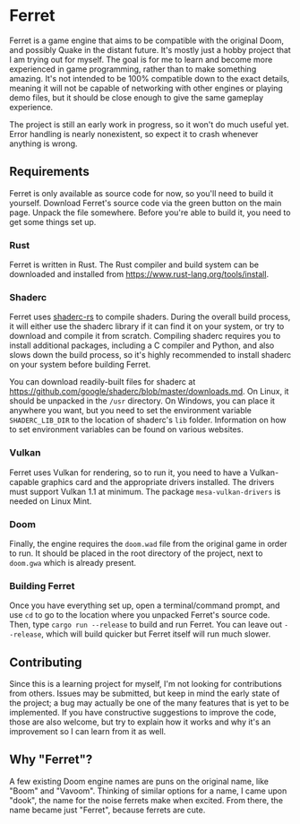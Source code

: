 # Ferret

Ferret is a game engine that aims to be compatible with the original Doom, and possibly Quake in the distant future. It's mostly just a hobby project that I am trying out for myself. The goal is for me to learn and become more experienced in game programming, rather than to make something amazing. It's not intended to be 100% compatible down to the exact details, meaning it will not be capable of networking with other engines or playing demo files, but it should be close enough to give the same gameplay experience.

The project is still an early work in progress, so it won't do much useful yet. Error handling is nearly nonexistent, so expect it to crash whenever anything is wrong.

## Requirements

Ferret is only available as source code for now, so you'll need to build it yourself. Download Ferret's source code via the green button on the main page. Unpack the file somewhere. Before you're able to build it, you need to get some things set up.

### Rust

Ferret is written in Rust. The Rust compiler and build system can be downloaded and installed from https://www.rust-lang.org/tools/install.

### Shaderc

Ferret uses [shaderc-rs](https://github.com/google/shaderc-rs) to compile shaders. During the overall build process, it will either use the shaderc library if it can find it on your system, or try to download and compile it from scratch. Compiling shaderc requires you to install additional packages, including a C compiler and Python, and also slows down the build process, so it's highly recommended to install shaderc on your system before building Ferret. 

You can download readily-built files for shaderc at https://github.com/google/shaderc/blob/master/downloads.md. On Linux, it should be unpacked in the `/usr` directory. On Windows, you can place it anywhere you want, but you need to set the environment variable `SHADERC_LIB_DIR` to the location of shaderc's `lib` folder. Information on how to set environment variables can be found on various websites.

### Vulkan

Ferret uses Vulkan for rendering, so to run it, you need to have a Vulkan-capable graphics card and the appropriate drivers installed. The drivers must support Vulkan 1.1 at minimum. The package `mesa-vulkan-drivers` is needed on Linux Mint.

### Doom

Finally, the engine requires the `doom.wad` file from the original game in order to run. It should be placed in the root directory of the project, next to `doom.gwa` which is already present.

### Building Ferret

Once you have everything set up, open a terminal/command prompt, and use `cd` to go to the location where you unpacked Ferret's source code. Then, type `cargo run --release` to build and run Ferret. You can leave out `--release`, which will build quicker but Ferret itself will run much slower.

## Contributing

Since this is a learning project for myself, I'm not looking for contributions from others. Issues may be submitted, but keep in mind the early state of the project; a bug may actually be one of the many features that is yet to be implemented. If you have constructive suggestions to improve the code, those are also welcome, but try to explain how it works and why it's an improvement so I can learn from it as well.

## Why "Ferret"?

A few existing Doom engine names are puns on the original name, like "Boom" and "Vavoom". Thinking of similar options for a name, I came upon "dook", the name for the noise ferrets make when excited. From there, the name became just "Ferret", because ferrets are cute.
